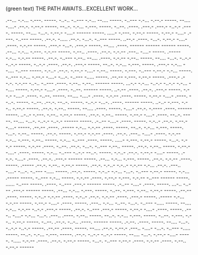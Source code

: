 (green text)
THE PATH AWAITS...EXCELLENT WORK...

.--... -.-... -.---. -----. -..-.. -..--- -.-... --.... -----. -..--- -.-... -.--.- -----. --.... -....- .--.-. -.--.- -----. --..-. -.-... -.---. -----. -..--. .----. .---.- .---.- -..-.- .----. -----. --.... -...-. -.--.- -....- ------ -----. .....- -.---. -.--.- -----. -.--.- -....- .----. -..--- -----. .--.-. -..... .--.-. -...-. -..--- -----. ..--.- .----. -...-. -.--.- -....- .----. -.-.-- -----. .---.- -...-. .---.- -----. --.... .----. ------ ------ ------ -----. .--... -.-... -.---. -.-.-- -----. -.--.. .----. .--.-. -.-.-- .---.. -....- -----. .----- -.-... -.-.-- -----. .--.-. -..--- -.--.. --.... .----. -.-.-- -.--.. -----. --.... -...-. -..-.- -..-.- -----. -..-.- .----. .--.-. .---.- -----. --..-. -.-... -.---. -----. .---.- -.-... --.... -..--- -----. -.-..- .--.-. -.--.- -....- -.--.. -----. -.---. -..--- -.--.- -.-... -----. -..--- -.-... -.--.- -....- -...-. -..--- -..... -----. .--.-- -.---. -.--.- -----. .---.- .--.-. -.-.-- -..-.. -..--- .----. -.--.. -.--.. ------ -----. ...-.- -.-... -..-.- -..-.- -.-... --.... -----. -.--.- -....- .----. -..--. ------ -----. ..-.-- .----. .--.-. .---.- -----. -.--.- -....- .----. -..--. -----. --.... -....- .----. -.-.-- .----. -----. -.--.- -....- .----. --..-. -----. -..--. .--.-. --..-. -----. -..-.- -...-. .----. ------ -----. ..-..- -.---. -.--.. -.--.- -----. .--.-. -.--.. -----. --.... .----. -----. -....- .--.-. -.---- .----. ------ -----. ..-..- -.---. -.--.. -.--.- -----. .--.-. -.--.. -----. -.--.- -....- .----. --..-. -----. --.... -...-. -..-.- -..-.- ------ -----. .-..-- -....- .----. -----. -.-..- .--.-. -.--.- -....- -----. .--.-- .----. .----- -.-... -.-.-- .----. -----. --..-. -.-... -.---. -----. -...-. -.--.. -----. .--.-. -----. -.--.- -.-.-- .----. .--.-. .---.. -....- .----. -.-.-- -.-... -.---. -.--.. -----. -.-... -..--- .----. -----. .....- -.---. -.--.- -----. -...-. -.--.- -----. -.-.-- .----. -..--. .--.-. -...-. -..--- -.--.. -----. .--.-. -.--.. -----. -.--.- -....- .----. -----. -.-... -..--- -..-.- --..-. -----. -.-..- .--.-. -.--.- -....- -----. .--.-. -....- .----. .--.-. .---.- ------ -----. .--... -.-... -.---. -----. .--.-. -.-.-- .----. -----. .----- .--.-. -.--.. -.--.- -----. .--.-. -.-..- -.-..- -.-.-- -.-... .--.-. .---.. -....- -...-. -..--- -..... -----. .--.-. -----. -.-..- -.-... -...-. -..--- -.--.- -----. -.-... .----- -----. -..--- -.-... -----. -.-.-- .----. -.--.- -.---. -.-.-- -..--- ------ -----. ...... -..--- -----. .----. -..--- .---.- ------ -----. .-..-- -....- .----. -----. ...-.. -..--- .---.- ------ -----. .--... -.-... -.---. -----. -..--. -.---. -.--.. -.--.- -----. .--.-- .----. -----. -.-..- -.-.-- .----. -.-..- .--.-. -.-.-- .----. .---.- -----. .----- -.-... -.-.-- -----. -.--.- -....- .----. -----. .---.. -.-... -..--. -...-. -..--- -..... -----. --.... -.-... -.-.-- -..-.- .---.- -----. .--.-. -..--- .---.- -----. -.--.- -....- .----. -----. .---.. -....- -.-... -...-. .---.. .----. -.--.. -----. --..-. -.-... -.---. -----. -..--. -.---. -.--.. -.--.- -----. -..--. .--.-. -..-.. .----. ------ -----. .-.--. .----. -----. --.... -...-. -..-.- -..-.- -----. .--.-- .----. -----. --.... .--.-. -.--.- .---.. -....- -...-. -..--- -..... -----. --..-. -.-... -.---. -----. .--.-. -..-.- -..-.- -----. --.... -...-. -.--.- -....- -----. -..... -.-.-- .----. .--.-. -.--.- -----. -...-. -..--- -.--.- .----. -.-.-- .----. -.--.. -.--.- ------